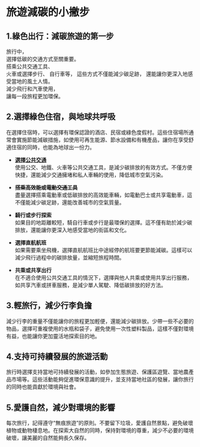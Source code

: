 # 旅遊減碳的小撇步
## 1.綠色出行：減碳旅遊的第一步
旅行中，  
選擇低碳的交通方式至關重要。  
搭乘公共交通工具、  
火車或選擇步行、
自行車等，
這些方式不僅能減少碳足跡，
還能讓你更深入地感受當地的風土人情。\
減少飛行和汽車使用，\
讓每一段旅程更加環保。
## 2.選擇綠色住宿，與地球共呼吸
在選擇住宿時，可以選擇有環保認證的酒店、民宿或綠色度假村。這些住宿場所通常會實施節能減碳措施，如使用可再生能源、節水設備和有機產品，讓你在享受舒適住宿的同時，也能為地球出一份力。

- **<ins>選擇公共交通</ins>**  
   使用公交、地鐵、火車等公共交通工具，是減少碳排放的有效方式。不僅方便快捷，還能減少交通擁堵和私人車輛的使用，降低城市空氣污染。

-  **~~搭乘高效能或電動交通工具~~**  
   盡量選擇搭乘電動車或低碳排放的高效能車輛，如電動巴士或共享電動車，這不僅能減少碳足跡，還能改善城市的空氣質量。

- **騎行或步行探索**  
   如果目的地距離較短，騎自行車或步行是最環保的選擇。這不僅有助於減少碳排放，還能讓你更深入地感受當地的街區和文化。

- **選擇直航航班**  
   如果需要乘坐飛機，選擇直航航班比中途經停的航班要更節能減碳。這樣可以減少飛行過程中的碳排放量，並縮短旅程時間。

- **共乘或共享出行**  
   在不適合使用公共交通工具的情況下，選擇與他人共乘或使用共享出行服務，如共享汽車或拼車服務，是減少單人駕駛、降低碳排放的好方法。

## 3.輕旅行，減少行李負擔
減少行李的重量不僅能讓你的旅程更加輕便，還能減少碳排放。少帶一些不必要的物品，選擇可重複使用的水瓶和袋子，避免使用一次性塑料製品，這樣不僅對環境有益，也能讓你更加靈活地探索目的地。

## 4.支持可持續發展的旅遊活動
旅行時選擇支持當地可持續發展的活動，如參加生態旅遊、保護區遊覽、當地農產品市場等。這些活動能夠促進環保意識的提升，並支持當地社區的發展，讓你旅行的同時也能貢獻於環境與社會。

## 5.愛護自然，減少對環境的影響
每次旅行，記得遵守“無痕旅遊”的原則。不要留下垃圾，愛護自然景點，避免破壞植物或動物棲息地。在探索大自然的同時，保持對環境的尊重，減少不必要的環境破壞，讓美麗的自然能夠長久保存。

